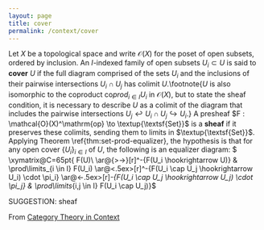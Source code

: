 ```yaml
---
layout: page
title: cover
permalink: /context/cover
---
```

 Let $X$ be a topological space and write $\mathcal{O}(X)$ for the poset of open subsets, ordered by inclusion. An $I$-indexed family of open subsets $U_i \subset U$ is said to  **cover** $U$ if the full diagram comprised of the sets $U_i$ and the inclusions of their pairwise intersections $U_i \cap U_j$ has colimit $U$.\footnote{$U$ is also isomorphic to the coproduct $\mathrm{co}prod_{i \in I} U_i$ in $\mathcal{O}(X)$, but to state the sheaf condition, it is necessary to describe $U$ as a colimit of the diagram that includes the pairwise intersections $U_j \hookleftarrow U_i \cap U_j \hookrightarrow U_i$.} A presheaf $F : \mathcal{O}(X)^\mathrm{op} \to \textup{\textsf{Set}}$ is a **sheaf** if it preserves these colimits, sending them to limits in $\textup{\textsf{Set}}$. Applying Theorem \ref{thm:set-prod-equalizer}, the hypothesis is that for any open cover $\{U_i\}_{i \in I}$ of $U$, the following is an equalizer diagram:
$ \xymatrix@C=65pt{ F(U)\ \ar@{>->}[r]^-{F(U_i \hookrightarrow U)} & \prod\limits_{i \in I} F(U_i) \ar@<.5ex>[r]^-{F(U_i \cap U_j \hookrightarrow U_i) \cdot \pi_i}  \ar@<-.5ex>[r]_-{F(U_i \cap U_j \hookrightarrow U_j) \cdot \pi_j} & \prod\limits_{i,j \in I} F(U_i \cap U_j)}$


SUGGESTION: sheaf

From [Category Theory in Context](https://mathgloss.github.io/MathGloss/context.html)
